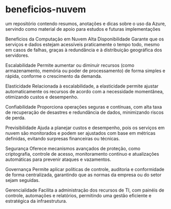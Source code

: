 # beneficios-nuvem
um repositório contendo resumos, anotações e dicas sobre o uso da Azure, servindo como material de apoio para estudos e futuras implementações

Benefícios da Computação em Nuvem
Alta Disponibilidade
Garante que os serviços e dados estejam acessíveis praticamente o tempo todo, mesmo em casos de falhas, graças à redundância e à distribuição geográfica dos servidores.

Escalabilidade
Permite aumentar ou diminuir recursos (como armazenamento, memória ou poder de processamento) de forma simples e rápida, conforme o crescimento da demanda.

Elasticidade
Relacionada à escalabilidade, a elasticidade permite ajustar automaticamente os recursos de acordo com a necessidade momentânea, otimizando custos e desempenho.

Confiabilidade
Proporciona operações seguras e contínuas, com alta taxa de recuperação de desastres e redundância de dados, minimizando riscos de perda.

Previsibilidade
Ajuda a planejar custos e desempenho, pois os serviços em nuvem são monitorados e podem ser ajustados com base em métricas definidas, evitando surpresas financeiras ou técnicas.

Segurança
Oferece mecanismos avançados de proteção, como criptografia, controle de acesso, monitoramento contínuo e atualizações automáticas para prevenir ataques e vazamentos.

Governança
Permite aplicar políticas de controle, auditoria e conformidade de forma centralizada, garantindo que as normas da empresa ou do setor sejam seguidas.

Gerencialidade
Facilita a administração dos recursos de TI, com painéis de controle, automações e relatórios, permitindo uma gestão eficiente e estratégica da infraestrutura.
